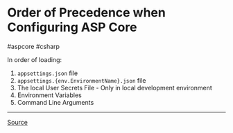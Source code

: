 # Order of Precedence when Configuring ASP Core 
#aspcore #csharp 

In order of loading:

1. `appsettings.json` file
2. `appsettings.{env.EnvironmentName}.json` file
3. The local User Secrets File - Only in local development environment
4. Environment Variables
5. Command Line Arguments

---

[Source](https://devblogs.microsoft.com/premier-developer/order-of-precedence-when-configuring-asp-net-core/)